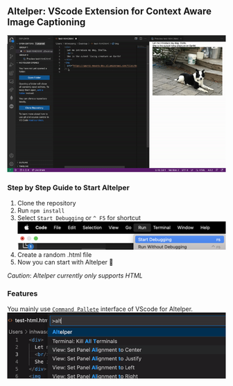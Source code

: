## Altelper: VScode Extension for Context Aware Image Captioning

![User Demo Image of Altelper](utils/demo.gif)

### Step by Step Guide to Start Altelper
1. Clone the repository
2. Run `npm install`
3. Select `Start Debugging` or `^ F5` for shortcut
   ![Select Run, and Start Debugging in the Upper Tab of VScode](utils/run.png)
4. Create a random .html file
5. Now you can start with Altelper 🎉

*Caution*: *Altelper currently only supports HTML*

### Features
You mainly use <a href="https://code.visualstudio.com/docs/getstarted/userinterface#_command-palette">`Command Pallete`</a> interface of VScode for Altelper. 
![How to find Altelper in Command Palette](utils/palette.gif)

